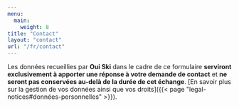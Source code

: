 ```yaml
---
menu:
  main:
    weight: 8
title: "Contact"
layout: "contact"
url: "/fr/contact"
---
```

Les données recueillies par **Oui Ski** dans le cadre de ce formulaire **serviront exclusivement à apporter une réponse à votre demande de contact** et **ne seront pas conservées au-delà de la durée de cet échange**. [En savoir plus sur la gestion de vos données ainsi que vos droits]({{< page "legal-notices#données-personnelles" >}}).
